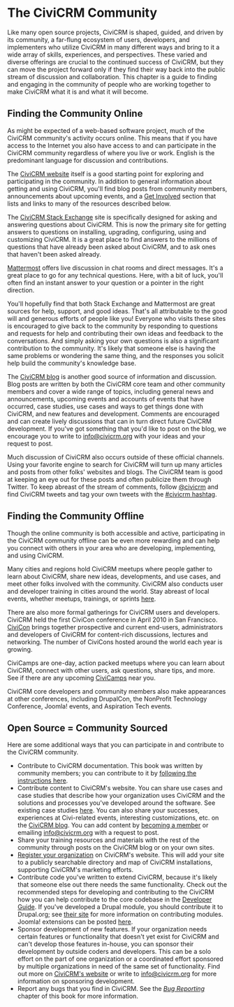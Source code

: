 # The CiviCRM Community

Like many open source projects, CiviCRM is shaped, guided, and driven by
its community, a far-flung ecosystem of users, developers, and
implementers who utilize CiviCRM in many different ways and bring to it
a wide array of skills, experiences, and perspectives. These varied and
diverse offerings are crucial to the continued success of CiviCRM, but
they can move the project forward only if they find their way back into
the public stream of discussion and collaboration. This chapter is a
guide to finding and engaging in the community of people who are working
together to make CiviCRM what it is and what it will become.

## Finding the Community Online

As might be expected of a web-based software project, much of the
CiviCRM community's activity occurs online. This means that if you have
access to the Internet you also have access to and can participate in
the CiviCRM community regardless of where you live or work. English is
the predominant language for discussion and contributions.

The [CiviCRM website](https://civicrm.org) itself is
a good starting point for exploring and participating in the community.
In addition to general information about getting and using CiviCRM,
you'll find blog posts from community members, announcements about
upcoming events, and a [Get Involved](https://civicrm.org/get-involved) section that
lists and links to many of the resources described below.

The [CiviCRM Stack Exchange](http://civicrm.stackexchange.com/) site is specifically designed for asking and answering questions about CiviCRM.  This is now the primary site for getting answers to questions on installing, upgrading, configuring, using and customizing CiviCRM. It is a great place to find answers to the millions of questions that have already been asked about CiviCRM, and to ask ones that haven't been asked already.

[Mattermost](https://chat.civicrm.org) offers live discussion in chat rooms and direct messages. It's a great place to go for any technical questions. Here, with a bit of luck, you'll often find an instant answer to your question or a pointer in the right direction.

You'll hopefully find that both Stack Exchange and Mattermost are great
sources for help, support, and good ideas. That's all attributable to
the good will and generous efforts of people like you! Everyone who
visits these sites is encouraged to give back to the
community by responding to questions and requests for help and
contributing their own ideas and feedback to the conversations. And
simply asking your own questions is also a significant contribution to
the community. It's likely that someone else is having the same problems
or wondering the same thing, and the responses you solicit help build
the community's knowledge base.

The [CiviCRM blog](https://civicrm.org/blog) is
another good source of information and discussion. Blog posts are
written by both the CiviCRM core team and other community members and
cover a wide range of topics, including general news and announcements,
upcoming events and accounts of events that have occurred, case studies,
use cases and ways to get things done with CiviCRM, and new features and
development. Comments are encouraged and can create lively discussions
that can in turn direct future CiviCRM development. If you've got
something that you'd like to post on the blog, we encourage you to write
to [info@civicrm.org](mailto:info@civicrm.org) with your ideas and your
request to post.

Much discussion of CiviCRM also occurs outside of these official
channels. Using your favorite engine to search for CiviCRM will turn up
many articles and posts from other folks' websites and blogs. The
CiviCRM team is good at keeping an eye out for these posts and often
publicize them through Twitter. To keep abreast of the stream of
comments, follow [@civicrm](https://twitter.com/civicrm) and find CiviCRM tweets and tag your own
tweets with the [#civicrm hashtag](https://twitter.com/hashtag/CiviCRM?src=hash).

## Finding the Community Offline

Though the online community is both accessible and active, participating
in the CiviCRM community offline can be even more rewarding and can help
you connect with others in your area who are developing, implementing,
and using CiviCRM.

Many cities and regions hold CiviCRM meetups where people gather to
learn about CiviCRM, share new ideas, developments, and use cases, and
meet other folks involved with the community. CiviCRM also conducts user and developer training in cities around the world. Stay abreast of local events, whether meetups, trainings, or sprints [here](https://civicrm.org/local-events).

There are also more formal gatherings for CiviCRM users and developers. CiviCRM held the first CiviCon conference in April 2010 in San
Francisco. [CiviCon](https://civicrm.org/civicon) brings together prospective and current end-users, administrators and developers of CiviCRM for content-rich discussions, lectures and networking. The number of CiviCons hosted around the world each year is growing.

CiviCamps are one-day, action packed meetups where you can learn about CiviCRM, connect with other users, ask questions, share tips, and more. See if there are any upcoming [CiviCamps](https://civicrm.org/civicamp) near you.

CiviCRM core developers and community members also make appearances at
other conferences, including DrupalCon, the NonProfit Technology
Conference, Joomla! events, and Aspiration Tech events.

## Open Source = Community Sourced

Here are some additional ways that you can participate in and contribute
to the CiviCRM community.

-   Contribute to CiviCRM documentation. This book was written by
    community members; you can contribute to it by
    [following the instructions here](the-civicrm-community/contributing-to-this-manual.md).
-   Contribute content to CiviCRM's website. You can share use cases and case studies that describe how your organization uses CiviCRM and the solutions and processes you've developed around
    the software. See existing case studies  [here](https://civicrm.org/case-studies). You can also share your successes, experiences at Civi-related
    events, interesting customizations, etc. on the
    [CiviCRM blog](https://civicrm.org/blog). You can add content by [becoming a member](https://civicrm.org/become-a-member) or emailing [info@civicrm.org](mailto:info@civicrm.org) with a request to post.
-   Share your training resources and materials with the rest of the
    community through posts on the CiviCRM
    blog or on your own sites.
-   [Register your organization](https://civicrm.org/register-a-site) on CiviCRM's website. This will add your site to a publicly searchable directory and map of CiviCRM installations, supporting CiviCRM's marketing efforts.
-   Contribute code you've written to extend CiviCRM, because it's
    likely that someone else out there needs the same functionality.
    Check out the recommended steps for developing and contributing to
    the CiviCRM how you can help contribute to the core codebase
    in the [Developer Guide](https://docs.civicrm.org/dev/en/latest/).
    If you've developed a Drupal module, you should contribute it to
    Drupal.org; see
    [their site](http://drupal.org/node/7765) for more
    information on contributing modules. Joomla! extensions can be
    posted [here](http://forge.joomla.org).
-   Sponsor development of new features. If your organization needs
    certain features or functionality that doesn't yet exist for CiviCRM
    and can't develop those features in-house, you can sponsor their
    development by outside coders and developers. This can be a solo
    effort on the part of one organization or a coordinated effort
    sponsored by multiple organizations in need of the same set of
    functionality. Find out more on
    [CiviCRM's website](https://civicrm.org/work-with-the-core-team)
    or write to [info@civicrm.org](mailto:info@civicrm.org) for more
    information on sponsoring development.
-   Report any bugs that you find in CiviCRM. See the [*Bug Reporting*](the-civicrm-community/bug-reporting.md)
    chapter of this book for more information.
